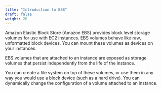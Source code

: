 ```yaml
---
title: "Introduction to EBS"
draft: false
weight: 20
---
```


Amazon Elastic Block Store (Amazon EBS) provides block level storage volumes for use with EC2 instances. EBS volumes behave like raw, unformatted block devices. You can mount these volumes as devices on your instances. 

EBS volumes that are attached to an instance are exposed as storage volumes that persist independently from the life of the instance. 

You can create a file system on top of these volumes, or use them in any way you would use a block device (such as a hard drive). You can dynamically change the configuration of a volume attached to an instance. 

